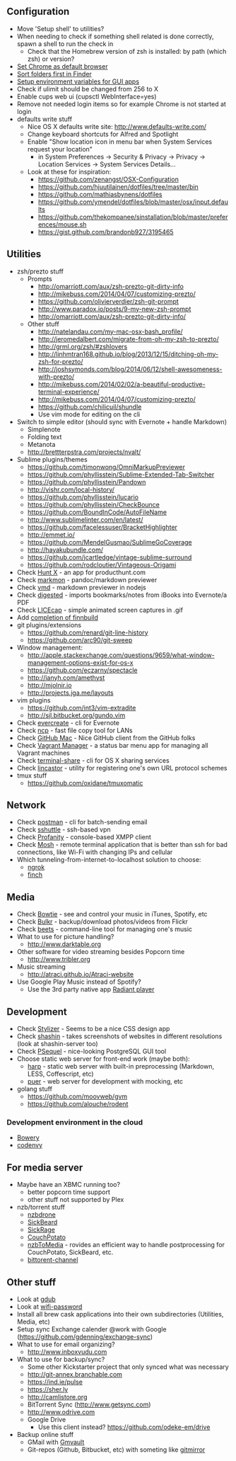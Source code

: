 ## Configuration

* Move 'Setup shell' to utilities?
* When needing to check if something shell related is done correctly, spawn a shell to run the check in
  * Check that the Homebrew version of zsh is installed: by path (which zsh) or version?
* [Set Chrome as default browser](https://github.com/kerma/defaultbrowser/blob/master/build/defaultbrowser)
* [Sort folders first in Finder](http://mygeekdaddy.net/2013/10/24/change-mavericks-finder-app-sort-order)
* [Setup environment variables for GUI apps](http://stackoverflow.com/a/26477515)
* Check if ulimit should be changed from 256 to X
* Enable cups web ui (cupsctl WebInterface=yes)
* Remove not needed login items so for example Chrome is not started at login
* defaults write stuff
  * Nice OS X defaults write site: http://www.defaults-write.com/
  * Change keyboard shortcuts for Alfred and Spotlight
  * Enable "Show location icon in menu bar when System Services request your location"
    - in System Preferences -> Security & Privacy -> Privacy -> Location Services -> System Services Details...
  * Look at these for inspiration:
    * https://github.com/zenangst/OSX-Configuration
    * https://github.com/hjuutilainen/dotfiles/tree/master/bin
    * https://github.com/mathiasbynens/dotfiles
    * https://github.com/ymendel/dotfiles/blob/master/osx/input.defaults
    * https://github.com/thekompanee/sinstallation/blob/master/preferences/mouse.sh
    * https://gist.github.com/brandonb927/3195465


## Utilities

* zsh/prezto stuff
  * Prompts
    * http://omarriott.com/aux/zsh-prezto-git-dirty-info
    * http://mikebuss.com/2014/04/07/customizing-prezto/
    * https://github.com/olivierverdier/zsh-git-prompt
    * http://www.paradox.io/posts/9-my-new-zsh-prompt
    * http://omarriott.com/aux/zsh-prezto-git-dirty-info/
  * Other stuff
    * http://natelandau.com/my-mac-osx-bash_profile/
    * http://jeromedalbert.com/migrate-from-oh-my-zsh-to-prezto/
    * http://grml.org/zsh/#zshlovers
    * http://linhmtran168.github.io/blog/2013/12/15/ditching-oh-my-zsh-for-prezto/
    * http://joshsymonds.com/blog/2014/06/12/shell-awesomeness-with-prezto/
    * http://mikebuss.com/2014/02/02/a-beautiful-productive-terminal-experience/
    * http://mikebuss.com/2014/04/07/customizing-prezto/
    * https://github.com/chilicuil/shundle
    * Use vim mode for editing on the cli
* Switch to simple editor (should sync with Evernote + handle Markdown)
  * Simplenote
  * Folding text
  * Metanota
  *   http://brettterpstra.com/projects/nvalt/
* Sublime plugins/themes
  * https://github.com/timonwong/OmniMarkupPreviewer
  * https://github.com/phyllisstein/Sublime-Extended-Tab-Switcher
  * https://github.com/phyllisstein/Pandown
  * http://vishr.com/local-history/
  * https://github.com/phyllisstein/lucario
  * https://github.com/phyllisstein/CheckBounce
  * https://github.com/BoundInCode/AutoFileName
  * http://www.sublimelinter.com/en/latest/
  * https://github.com/facelessuser/BracketHighlighter
  * http://emmet.io/
  * https://github.com/MendelGusmao/SublimeGoCoverage
  * http://hayakubundle.com/
  * https://github.com/jcartledge/vintage-sublime-surround
  * https://github.com/rodcloutier/Vintageous-Origami
* Check [Hunt X](http://huntx.mobilefirst.in) - an app for producthunt.com
* Check [markmon](https://github.com/yyjhao/markmon) - pandoc/markdown previewer
* Check [vmd](https://github.com/yoshuawuyts/vmd) - markdown previewer in nodejs
* Check [digested](http://drivenpixels.com/digested) - imports bookmarks/notes from iBooks into Evernote/a PDF
* Check [LICEcap](http://www.cockos.com/licecap) - simple animated screen captures in .gif
* Add [completion of finnbuild](https://gist.github.com/brujoand/f278d55b00014e37a899)
* git plugins/extensions
  * https://github.com/renard/git-line-history
  * https://github.com/arc90/git-sweep
* Window management:
  * http://apple.stackexchange.com/questions/9659/what-window-management-options-exist-for-os-x
  * https://github.com/eczarny/spectacle
  * http://ianyh.com/amethyst
  * http://mjolnir.io
  * http://projects.jga.me/layouts
* vim plugins
  * https://github.com/int3/vim-extradite
  * http://sjl.bitbucket.org/gundo.vim
* Check [evercreate](https://github.com/jgallen23/evercreate) - cli for Evernote
* Check [ncp](http://www.fefe.de/ncp) - fast file copy tool for LANs
* Check [GitHub Mac](https://mac.github.com) - Nice GitHub client from the GitHub folks
* Check [Vagrant Manager](https://github.com/lanayotech/vagrant-manager) - a status bar menu app for managing all Vagrant machines
* Check [terminal-share](https://github.com/mattt/terminal-share) - cli for OS X sharing services
* Check [lincastor](https://onflapp.wordpress.com/lincastor) - utility for registering one's own URL protocol schemes
* tmux stuff
  * https://github.com/oxidane/tmuxomatic


## Network

* Check [postman](https://github.com/zachlatta/postman) - cli for batch-sending email
* Check [sshuttle](https://github.com/sshuttle/sshuttle) - ssh-based vpn
* Check [Profanity](http://www.profanity.im) - console-based XMPP client
* Check [Mosh](https://mosh.mit.edu) - remote terminal application that is better than ssh for bad connections,
                                       like Wi-Fi with changing IPs and cellular
* Which tunneling-from-internet-to-localhost solution to choose:
  * [ngrok](https://ngrok.com)
  * [finch](https://meetfinch.com)


## Media

* Check [Bowtie](http://bowtieapp.com) - see and control your music in iTunes, Spotify, etc
* Check [Bulkr](http://clipyourphotos.com/bulkr) - backup/download photos/videos from Flickr
* Check [beets](http://beets.radbox.org) - command-line tool for managing one's music
* What to use for picture handling?
  * http://www.darktable.org
* Other software for video streaming besides Popcorn time
  * http://www.tribler.org
* Music streaming
  * http://atraci.github.io/Atraci-website
* Use Google Play Music instead of Spotify?
  * Use the 3rd party native app [Radiant player](https://github.com/kbhomes/radiant-player-mac)


## Development

* Check [Stylizer](http://www.skybound.ca) - Seems to be a nice CSS design app
* Check [shashin](https://github.com/maxkueng/shashin) - takes screenshots of websites in different resolutions (look at shashin-server too)
* Check [PSequel](http://www.psequel.com) - nice-looking PostgreSQL GUI tool
* Choose static web server for front-end work (maybe both):
  * [harp](http://harpjs.com) - static web server with built-in preprocessing (Markdown, LESS, Coffescript, etc)
  * [puer](https://github.com/leeluolee/puer) - web server for development with mocking, etc
* golang stuff
  * https://github.com/moovweb/gvm
  * https://github.com/alouche/rodent

### Development environment in the cloud

* [Bowery](http://bowery.io)
* [codenvy](https://codenvy.com)


## For media server

* Maybe have an XBMC running too?
  * better popcorn time support
  * other stuff not supported by Plex
* nzb/torrent stuff
  * [nzbdrone](http://nzbdrone.com)
  * [SickBeard](http://sickbeard.com)
  * [SickRage](https://github.com/echel0n/SickRage)
  * [CouchPotato](https://couchpota.to)
  * [nzbToMedia](https://github.com/clinton-hall/nzbToMedia) - rovides an efficient way to handle postprocessing for CouchPotato, SickBeard, etc.
  * [bittorent-channel](https://forums.plex.tv/index.php/topic/102253-rel-bittorrent-channel)


## Other stuff

* Look at [gdub](https://github.com/dougborg/gdub)
* Look at [wifi-password](https://github.com/rauchg/wifi-password)
* Install all brew cask applications into their own subdirectories (Utilities, Media, etc)
* Setup sync Exchange calender @work with Google (https://github.com/gdenning/exchange-sync)
* What to use for email organizing?
  * http://www.inboxvudu.com
* What to use for backup/sync?
  * Some other Kickstarter project that only synced what was necessary
  * http://git-annex.branchable.com
  * https://ind.ie/pulse
  * https://sher.ly
  * http://camlistore.org
  * BitTorrent Sync (http://www.getsync.com)
  * http://www.odrive.com
  * Google Drive
    * Use this client instead? https://github.com/odeke-em/drive
* Backup online stuff
  - GMail with [Gmvault](http://gmvault.org)
  - Git-repos (Github, Bitbucket, etc) with someting like [gitmirror](https://github.com/dustin/gitmirror)


